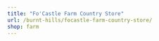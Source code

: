 ```yaml
---
title: "Fo'Castle Farm Country Store"
url: /burnt-hills/focastle-farm-country-store/
shop: farm
---
```

